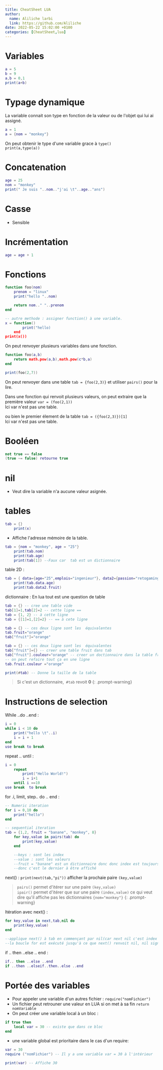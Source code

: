 ```yaml
---
title: CheatSheet LUA
author:
  name: Aliliche larbi
  link: https://github.com/Aliliche
date: 2022-05-22 15:02:00 +0100
categories: [CheatSheet,lua]
---
```



# Variables

```lua
a = 5
b = 9
a,b = 0,1
print(a+b)
```
# Typage dynamique 
La variable connait son type en fonction de la valeur ou de l'objet qui lui ai  assigné.

``` lua
a = 1
a = {nom = "monkey"}
```
On peut obtenir le type d'une variable grace à `type()`  
`print(a,type(a))`

# Concatenation

``` lua
age = 25
nom = "monkey"
print(" Je suis "..nom.."j'ai \t"..age.."ans")
```

# Casse 
- Sensible 

# Incrémentation 

``` lua
age = age + 1
```

# Fonctions 

``` lua
function foo(nom)
	prenom = "linux"
	print("hello "..nom)

	return nom.." "..prenom 
end 

-- autre methode : assigner function() à une variable.
x = function() 
		print("hello)
	end
print(x())

```
On peut renvoyer plusieurs variables dans une fonction. 

``` lua
function foo(a,b)
	return math.pow(a,b),math.pow(c*b,a)
end

print(foo(2,7))
```
On peut renvoyer  dans une table 
`tab = {foo(2,3)}` et utiliser `pairs()` pour la lire.

Dans une fonction qui renvoit plusieurs valeurs, on peut extraire que la première valeur
`var = (foo(2,1))`  
Ici var n'est pas une table.

ou bien le premier élement de la table
`tab = ({foo(2,3)})[1]`  
Ici var n'est pas une table.


# Booléen

``` lua
not true == false
(true ~= false) retourne true
```
# nil
- Veut dire la variable n'a aucune valeur asignée.

# tables 
``` lua
tab = {}
	print(x)
```
- Affiche l'adresse mémoire de la table.

``` lua
tab = {nom = "monkey", age = "25"}
	print(tab.nom)
	print(tab.age)
	print(tab[1]) --Faux car  tab est un dictionnaire
```
table 2D
: 
``` lua
tab = { data={age="25",emplois="ingenieur"}, data2={passion="retogaming",fruit="melon"} }
	print(tab.data.age)
	print(tab.data2.fruit)
```
dictionnaire
: En lua tout est une question de table 

``` lua
tab = {} -- cree une table vide 
tab[1]=1,tab[2]=2 -- cette ligne ==
tab = {1, 2} -- à cette ligne 
tab = {[1]=1,[2]=2} -- == à cete ligne
```
``` lua
tab = {} -- ces deux ligne sont les  équivalentes
tab.fruit="orange"
tab["fruit"]="orange"
```
``` lua
tab = {} -- ces deux ligne sont les  équivalentes
tab["fruit"]={} -- creer une table fruit dans tab
tab["fruit"].couleur="orange" -- creer un doctionnaire dans la table fruit
-- on peut refaire tout ça en une ligne 
tab.fruit.couleur ="orange"
```
``` lua
print(#tab) -- Donne la taille de la table 
```

> Si c'est un dictionnaire,` #tab` revoit __0__
{: .prompt-warning}

# Instructions de selection
While ..do ..end
: 

``` lua
i = 0
while i < 10 do 
	print("hello \t"..i)
	i = i + 1
end
use break to break

```

repeat .. until
: 

``` lua
i = 0
	repeat
		print("Hello World!")
		i = i+1
	until i ==10
use break  to break
```

for .i, limit, step.. do .. end
: 

``` lua
-- Numeric iteration
for i = 0,10 do 
	print("hello")
end 

-- sequential iteration
tab = {1,2, fruit = "banane", "monkey", 8}
	for key,value in pairs(tab) do
		print(key,value)
	end

	--keys : sont les index
	--value : sont les valeurs
	--fruit = "banane" est un dictionnaire donc donc index est toujours le dernier
	--donc c'est le dernier à être affiché
```
next() 
: `print(next(tab,"pi"))`  afficher la prochaie paire `(key,value)`

> `pairs()` permet d'itérer sur une paire `(key,value)`  
`ipair()` permet d'itérer que sur une paire `(index,value)`
ce qui veut dire qu'il affiche pas les dictionnaires `{nom="monkey"}`
{: .prompt-warning}

Itération avec next()
: 

``` lua
for key,value in next,tab,nil do 
	print(key,value)
end

--applique next() à tab en commençant par nil(car next nil c'est index 1) 
--la boucle for est exécuté jusqu'à ce que next() renvoit nil, nil signifie extrémité de la table
```

if .. then ..else .. end 
: 

``` lua
if.. then ..else ..end
if ..then ..elseif..then..else ..end
```
# Portée des variables 

- Pour appeler une variable d'un autres fichier : `require("nomFichier")`
- Un fichier peut retrouner une valeur en LUA si on met à sa fin `return nomVariable`
- On peut créer une variable local à un bloc : 

``` lua
if true then 
	local var = 30 -- existe que dans ce bloc 
end 
```
- une variable global est prioritaire dans le cas d'un require: 

``` lua
var = 30
require ("nomFichier") -- Il y a une variable var = 30 à l'intérieur

print(var) -- Affiche 30
```

